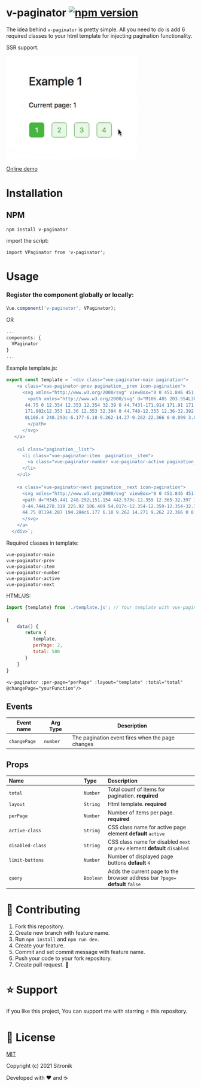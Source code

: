 # v-paginator [![npm version](https://badge.fury.io/js/v-paginator.svg)](https://badge.fury.io/js/v-paginator)

The idea behind `v-paginator` is pretty simple. All you need to do is add 6 required classes to your html template for injecting pagination functionality. 

SSR support.

<img src="https://raw.githubusercontent.com/sitronik/v-paginator/master/img/example1.gif" width="350" />

[Online demo](https://sitronik.github.io/v-paginator/)

# Installation

## NPM

    npm install v-paginator

import the script:

    import VPaginator from 'v-paginator';
    
# Usage

### Register the component globally or locally:

```js
Vue.component('v-paginator', VPaginator);
```

OR

```js
...
components: {
  VPaginator
}
...
```

Example template.js:
```js
export const template = `<div class="vue-paginator-main pagination">
    <a class="vue-paginator-prev pagination__prev icon-pagination">
      <svg xmlns="http://www.w3.org/2000/svg" viewBox="0 0 451.846 451.847" id="arrow-left">
        <path xmlns="http://www.w3.org/2000/svg" d="M106.405 203.554L300.692 9.274c12.36-12.366 32.397-12.366
       44.75 0 12.354 12.353 12.354 32.39 0 44.743l-171.914 171.91 171.91
       171.902c12.353 12.36 12.353 32.394 0 44.748-12.355 12.36-32.392 12.36-44.75
       0L106.4 248.293c-6.177-6.18-9.262-14.27-9.262-22.366 0-8.099 3.091-16.196 9.267-22.373z" data-original="#000000">
        </path>
      </svg>
   </a>

    <ul class="pagination__list">
      <li class="vue-paginator-item  pagination__item">
        <a class="vue-paginator-number vue-paginator-active pagination__number"></a>
      </li>
    </ul>

    <a class="vue-paginator-next pagination__next icon-pagination">
      <svg xmlns="http://www.w3.org/2000/svg" viewBox="0 0 451.846 451.847" id="arrow-right">
      <path d="M345.441 248.292L151.154 442.573c-12.359 12.365-32.397 12.365-44.75 0-12.354-12.354-12.354-32.391
      0-44.744L278.318 225.92 106.409 54.017c-12.354-12.359-12.354-32.394 0-44.748 12.354-12.359 32.391-12.359
      44.75 0l194.287 194.284c6.177 6.18 9.262 14.271 9.262 22.366 0 8.099-3.091 16.196-9.267 22.373z"></path>
      </svg>
    </a>
  </div>`;
```
Required classes in template:

    vue-paginator-main
    vue-paginator-prev
    vue-paginator-item
    vue-paginator-number
    vue-paginator-active
    vue-paginator-next

HTML/JS:
```js
import {template} from './template.js'; // Your template with vue-paginator classes

{
    data() {
       return {
          template,
          perPage: 2,
          total: 500 
       }    
    }
}
```

```vue
<v-paginator :per-page="perPage" :layout="template" :total="total" @changePage="yourFunction"/>
```    
## Events
| Event name | Arg Type | Description |
|---|---|---|
| `changePage` | `number` | The pagination event fires when the page changes |

## Props

| Name&nbsp;&nbsp;&nbsp;&nbsp;&nbsp;&nbsp;&nbsp;&nbsp;&nbsp;&nbsp;&nbsp;&nbsp;&nbsp;&nbsp;&nbsp;&nbsp;&nbsp;&nbsp;&nbsp;&nbsp;&nbsp;&nbsp;&nbsp;&nbsp;&nbsp;&nbsp;&nbsp;&nbsp;&nbsp;&nbsp;&nbsp;&nbsp;&nbsp;&nbsp;&nbsp;&nbsp;&nbsp;&nbsp;&nbsp; | Type | Description |
| ----------------- | :--- | :--- |
| `total`      | `Number` | Total counf of items for pagination. **required** |
| `layout`      | `String` | Html template. **required** |
| `perPage`    | `Number` | Number of items per page. **required** |
| `active-class`      | `String` | CSS class name for active page element **default** `active` |
| `disabled-class` | `String` | CSS class name for disabled `next` or `prev` element **default** `disabled` |
| `limit-buttons`      | `Number` | Number of displayed page buttons **default** `4` |
| `query` | `Boolean` | Adds the current page to the browser address bar `?page=` **default** `false` |

# 🤝 Contributing

1. Fork this repository.
2. Create new branch with feature name.
3. Run `npm install` and `npm run dev`.
4. Create your feature.
5. Commit and set commit message with feature name.
6. Push your code to your fork repository.
7. Create pull request. 🙂

# ⭐️ Support

If you like this project, You can support me with starring ⭐ this repository.

# 📄 License

[MIT](LICENSE)

Copyright (c) 2021 Sitronik

Developed with ❤️ and ☕️


